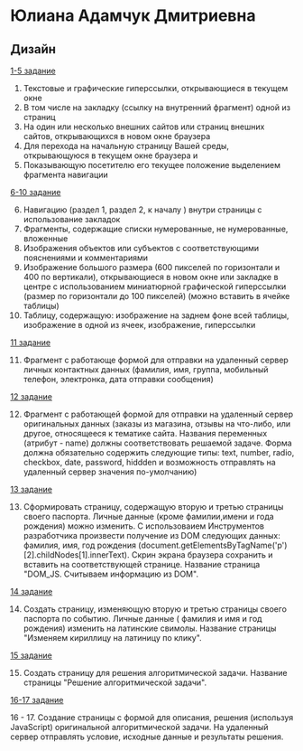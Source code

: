 # Юлиана Адамчук Дмитриевна 
## Дизайн

[1-5 задание](01_05_index.html)

1. Текстовые и графические гиперссылки, открывающиеся в текущем окне
2. В том числе на закладку (ссылку на внутренний фрагмент) одной из страниц
3. На один или несколько внешних сайтов или страниц внешних сайтов, открывающихся в новом окне браузера
4. Для перехода на начальную страницу Вашей среды, открывающуюся в текущем окне браузера и
5. Показывающую посетителю его текущее положение выделением фрагмента навигации

[6-10 задание](06_10_index.html)

6. Навигацию (раздел 1, раздел 2, к началу ) внутри страницы с использование закладок
7. Фрагменты, содержащие списки нумерованные, не нумерованные, вложенные
8. Изображения объектов или субъектов с соответствующими пояснениями и комментариями
9. Изображение большого размера (600 пикселей по горизонтали и 400 по вертикали), открывающиеся в новом окне или закладке в центре с использованием миниатюрной графической гиперссылки (размер по горизонтали до 100 пикселей) (можно вставить в ячейке таблицы)
10. Таблицу, содержащую: изображение на заднем фоне всей таблицы, изображение в одной из ячеек, изображение, гиперссылки

[11 задание](11_Forms.html)

11. Фрагмент с работающе формой для отправки на удаленный сервер личных контактных данных (фамилия, имя, группа, мобильный телефон, электронка, дата отправки сообщения)

[12 задание](12_Forms.html)

12. Фрагмент с работающей формой для отправки на удаленный сервер оригинальных данных (заказы из магазина, отзывы на что-либо, или другое, относящееся к тематике сайта. Названия переменных (атрибут - name) должны соответствовать решаемой задаче. Форма должна обязательно содержить следующие типы: text, number, radio, checkbox, date, password, hiddden и возможность отправлять на удаленный сервер значения по-умолчанию)

[13 задание](01_DOM.html)

13. Сформировать страницу, содержащую вторую и третью страницы своего паспорта. Личные данные (кроме фамилии,имени и года рождения) можно изменить. С использоваием Инструментов разработчика произвести получение из DOM следующих данных: фамилия, имя, год рождения (document.getElementsByTagName('p')[2].childNodes[1].innerText). Скрин экрана браузера сохранить и вставить на соответствующей странице. Название страница "DOM_JS. Считываем информацию из DOM".

[14 задание](02_Kirill.html)

14. Создать страницу, изменяющую вторую и третью страницы своего паспорта по событию. Личные данные ( фамилия и имя и год рождения) изменить на латинские свимолы. Название страницы "Изменяем кириллицу на латиницу по клику". 

[15 задание](03_Решение_Алгоритмической_задачи.html)

15. Создать страницу для решения алгоритмической задачи. Название страницы "Решение алгоритмической задачи". 

[16-17 задание](16_17_Алгоритмы_Форма.html)

16 - 17. Создание страницы с формой для описания, решения (используя JavaScript) оригинальной алгоритмической задачи. На удаленный сервер отправлять условие, исходные данные и результаты решения.